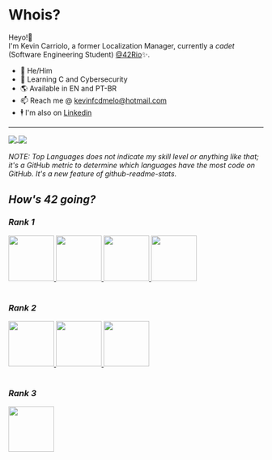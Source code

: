 # Whois?
Heyo!👋 <br>
I'm Kevin Carriolo, a former Localization Manager, currently a _cadet_ (Software Engineering Student) [@42Rio](https://42.rio/)✨.
*  🧔   He/Him
*  🧠   Learning C and Cybersecurity
*  🌎   Available in EN and PT-BR
*  📫   Reach me @ kevinfcdmelo@hotmail.com 
*  🕴   I'm also on [Linkedin](https://linkedin.com/in/kevin-carriolo/)

---
<a href="https://github.com/KCarriolo/github-readme-stats">
  <img align="center" src="https://github-readme-stats.vercel.app/api?username=KCarriolo&show_icons=true&theme=dracula" />
</a>
<a href="https://github.com/KCarriolo/github-readme-stats">
  <img align="center" src="https://github-readme-stats.vercel.app/api/top-langs/?username=KCarriolo&show_icons=true&theme=dracula" />
</a>
<br> <br/>
<i>NOTE: Top Languages does not indicate my skill level or anything like that; it's a GitHub metric to determine which languages have the most code on GitHub. It's a new feature of github-readme-stats.<i/>

## How's 42 going?

### Rank 1

<a href="https://github.com/KCarriolo/libft">
  <img src="https://user-images.githubusercontent.com/98427284/175352149-d1146a34-d163-4d0e-806f-1c63c04d3663.png" height="90" width="90">
</a>
<a href="https://github.com/KCarriolo/ft_printf">
  <img src="https://user-images.githubusercontent.com/98427284/175838265-59e18bf3-b8b3-46d3-8b3e-1f7ce4b2e9a7.png" height="90" width="90">
</a>
<a href="https://github.com/KCarriolo/get_next_line">
  <img src="https://user-images.githubusercontent.com/98427284/215275443-863df3a6-73cc-4e2f-a7b1-23449db27ce7.png" height="90" width="90">
</a>
<a href="https://github.com/KCarriolo">
  <img src="https://user-images.githubusercontent.com/98427284/215275521-2e682c7c-e64e-4aaa-8e2e-2c2e561035db.png" height="90" width="90">
</a>
<br> <br/>

### Rank 2
<a href="https://github.com/KCarriolo/minitalk">
  <img src="https://user-images.githubusercontent.com/98427284/215275917-3d4df0d9-b696-4c05-94bc-52333cc6683c.png" height="90" width="90">
</a>
<a href="https://github.com/KCarriolo/so_long">
  <img src="https://user-images.githubusercontent.com/98427284/215276466-c730acbb-8279-463b-927f-1e8017469797.png" height="90" width="90">
</a>
<a href="https://github.com/KCarriolo/push_swap">
  <img src="https://user-images.githubusercontent.com/98427284/215276770-a1c06dc9-660b-4069-a31f-3134f3d667e1.png" height="90" width="90">
</a>
<br> <br/>

### Rank 3
<a href="https://github.com/KCarriolo/philosophers">
  <img src="https://user-images.githubusercontent.com/98427284/215276897-36c0f69d-d532-4471-aea4-5c8ee5037a8c.png" height="90" width="90">
</a>

